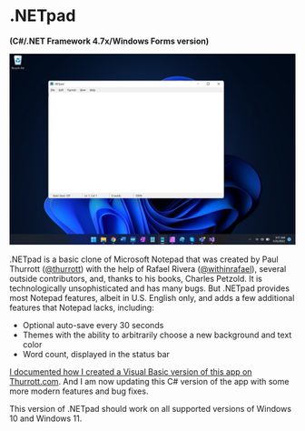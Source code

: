 # .NETpad

**(C#/.NET Framework 4.7x/Windows Forms version)**

![.NETpad hero image](/graphics/hero.jpg)

.NETpad is a basic clone of Microsoft Notepad that was created by Paul Thurrott ([@thurrott](https://www.twitter.com/thurrott)) with the help of Rafael Rivera ([@withinrafael](https://www.twitter.com/withinrafael)), several outside contributors, and, thanks to his books, Charles Petzold. It is technologically unsophisticated and has many bugs. But .NETpad provides most Notepad features, albeit in U.S. English only, and adds a few additional features that Notepad lacks, including:

- Optional auto-save every 30 seconds
- Themes with the ability to arbitrarily choose a new background and text color
- Word count, displayed in the status bar

[I documented how I created a Visual Basic version of this app on Thurrott.com](https://www.thurrott.com/tag/the-winforms-notepad-project). And I am now updating this C# version of the app with some more modern features and bug fixes. 

This version of .NETpad should work on all supported versions of Windows 10 and Windows 11.
